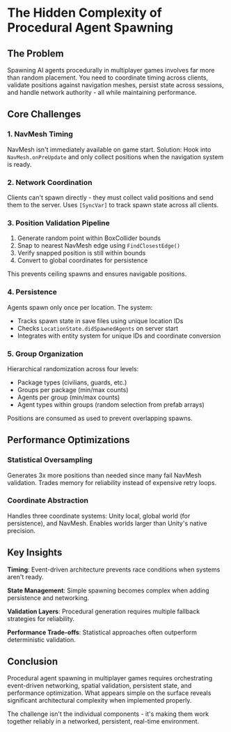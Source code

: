 # The Hidden Complexity of Procedural Agent Spawning

## The Problem

Spawning AI agents procedurally in multiplayer games involves far more than random placement. You need to coordinate timing across clients, validate positions against navigation meshes, persist state across sessions, and handle network authority - all while maintaining performance.

## Core Challenges

### 1. NavMesh Timing
NavMesh isn't immediately available on game start. Solution: Hook into `NavMesh.onPreUpdate` and only collect positions when the navigation system is ready.

### 2. Network Coordination
Clients can't spawn directly - they must collect valid positions and send them to the server. Uses `[SyncVar]` to track spawn state across all clients.

### 3. Position Validation Pipeline
1. Generate random point within BoxCollider bounds
2. Snap to nearest NavMesh edge using `FindClosestEdge()`
3. Verify snapped position is still within bounds
4. Convert to global coordinates for persistence

This prevents ceiling spawns and ensures navigable positions.

### 4. Persistence
Agents spawn only once per location. The system:
- Tracks spawn state in save files using unique location IDs
- Checks `LocationState.didSpawnedAgents` on server start
- Integrates with entity system for unique IDs and coordinate conversion

### 5. Group Organization
Hierarchical randomization across four levels:
- Package types (civilians, guards, etc.)
- Groups per package (min/max counts)
- Agents per group (min/max counts)  
- Agent types within groups (random selection from prefab arrays)

Positions are consumed as used to prevent overlapping spawns.

## Performance Optimizations

### Statistical Oversampling
Generates 3x more positions than needed since many fail NavMesh validation. Trades memory for reliability instead of expensive retry loops.

### Coordinate Abstraction
Handles three coordinate systems: Unity local, global world (for persistence), and NavMesh. Enables worlds larger than Unity's native precision.

## Key Insights

**Timing**: Event-driven architecture prevents race conditions when systems aren't ready.

**State Management**: Simple spawning becomes complex when adding persistence and networking.

**Validation Layers**: Procedural generation requires multiple fallback strategies for reliability.

**Performance Trade-offs**: Statistical approaches often outperform deterministic validation.

## Conclusion

Procedural agent spawning in multiplayer games requires orchestrating event-driven networking, spatial validation, persistent state, and performance optimization. What appears simple on the surface reveals significant architectural complexity when implemented properly.

The challenge isn't the individual components - it's making them work together reliably in a networked, persistent, real-time environment.
